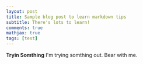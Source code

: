 ```yaml
---
layout: post
title: Sample blog post to learn markdown tips
subtitle: There's lots to learn!
comments: true
mathjax: true
tags: [test]
---
```

**Tryin Somthing**
I'm trying somthing out. Bear with me.
